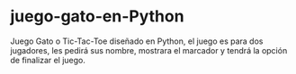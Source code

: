# juego-gato-en-Python
Juego Gato o Tic-Tac-Toe diseñado en Python, el juego es para dos jugadores, les pedirá sus nombre, mostrara el marcador y tendrá la opción de finalizar el juego.

